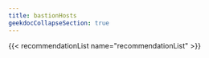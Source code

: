 ```yaml
---
title: bastionHosts
geekdocCollapseSection: true
---
```


{{< recommendationList name="recommendationList" >}}
